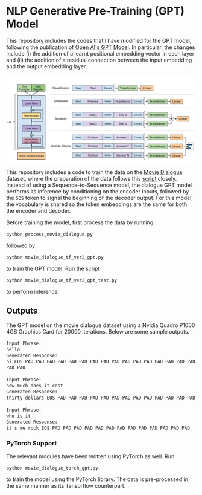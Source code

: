 # NLP Generative Pre-Training (GPT) Model
This repository includes the codes that I have modified for the GPT model, following the publication of [Open AI's GPT Model](https://openai.com/blog/better-language-models/). In particular, the changes include (i) the addition of a learnt positional embedding vector in each layer and (ii) the addition of a residual connection between the input embedding and the output embedding layer.

![GPT Model Architecture](GPT_network.png)

This repository includes a code to train the data on the [Movie Dialogue](https://www.cs.cornell.edu/~cristian/Cornell_Movie-Dialogs_Corpus.html) dataset, where the preparation of the data follows this [script](https://github.com/suriyadeepan/datasets/blob/master/seq2seq/cornell_movie_corpus/scripts/prepare_data.py) closely. Instead of using a Sequence-to-Sequence model, the dialogue GPT model performs its inference by conditioning on the encoder inputs, followed by the `SOS` token to signal the beginning of the decoder output. For this model, the vocabulary is shared so the token embeddings are the same for both the encoder and decoder.

Before training the model, first process the data by running
```
python process_movie_dialogue.py
```
followed by
```
python movie_dialogue_tf_ver2_gpt.py
```
to train the GPT model. Run the script
```
python movie_dialogue_tf_ver2_gpt_test.py
```
to perform inference.

## Outputs
The GPT model on the movie dialogue dataset using a Nvidia Quadro P1000 4GB Graphics Card for 20000 iterations. Below are some sample outputs.
```
Input Phrase:
hello
Generated Response:
hi EOS PAD PAD PAD PAD PAD PAD PAD PAD PAD PAD PAD PAD PAD PAD PAD PAD PAD PAD

Input Phrase:
how much does it cost
Generated Response:
thirty dollars EOS PAD PAD PAD PAD PAD PAD PAD PAD PAD PAD PAD PAD PAD

Input Phrase:
who is it
Generated Response:
it s me rock EOS PAD PAD PAD PAD PAD PAD PAD PAD PAD PAD PAD PAD PAD
```

### PyTorch Support
The relevant modules have been written using PyTorch as well. Run
```
python movie_dialogue_torch_gpt.py
```
to train the model using the PyTorch library. The data is pre-processed in the same manner as its Tensorflow counterpart.
